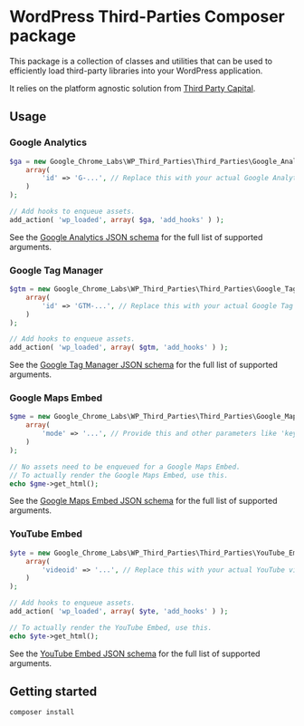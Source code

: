 # WordPress Third-Parties Composer package

This package is a collection of classes and utilities that can be used to efficiently load third-party libraries into your WordPress application.

It relies on the platform agnostic solution from [Third Party Capital](https://github.com/GoogleChromeLabs/third-party-capital).

## Usage

### Google Analytics

```php
$ga = new Google_Chrome_Labs\WP_Third_Parties\Third_Parties\Google_Analytics(
	array(
		'id' => 'G-...', // Replace this with your actual Google Analytics ID.
	)
);

// Add hooks to enqueue assets.
add_action( 'wp_loaded', array( $ga, 'add_hooks' ) );
```

See the [Google Analytics JSON schema](https://github.com/GoogleChromeLabs/third-party-capital/blob/main/data/google-analytics.json) for the full list of supported arguments.

### Google Tag Manager

```php
$gtm = new Google_Chrome_Labs\WP_Third_Parties\Third_Parties\Google_Tag_Manager(
	array(
		'id' => 'GTM-...', // Replace this with your actual Google Tag Manager ID.
	)
);

// Add hooks to enqueue assets.
add_action( 'wp_loaded', array( $gtm, 'add_hooks' ) );
```

See the [Google Tag Manager JSON schema](https://github.com/GoogleChromeLabs/third-party-capital/blob/main/data/google-tag-manager.json) for the full list of supported arguments.

### Google Maps Embed

```php
$gme = new Google_Chrome_Labs\WP_Third_Parties\Third_Parties\Google_Maps_Embed(
	array(
		'mode' => '...', // Provide this and other parameters like 'key', 'q', 'center', etc.
	)
);

// No assets need to be enqueued for a Google Maps Embed.
// To actually render the Google Maps Embed, use this.
echo $gme->get_html();
```

See the [Google Maps Embed JSON schema](https://github.com/GoogleChromeLabs/third-party-capital/blob/main/data/google-maps-embed.json) for the full list of supported arguments.

### YouTube Embed

```php
$yte = new Google_Chrome_Labs\WP_Third_Parties\Third_Parties\YouTube_Embed(
	array(
		'videoid' => '...', // Replace this with your actual YouTube video ID.
	)
);

// Add hooks to enqueue assets.
add_action( 'wp_loaded', array( $yte, 'add_hooks' ) );

// To actually render the YouTube Embed, use this.
echo $yte->get_html();
```

See the [YouTube Embed JSON schema](https://github.com/GoogleChromeLabs/third-party-capital/blob/main/data/youtube-embed.json) for the full list of supported arguments.

## Getting started

```
composer install
```
